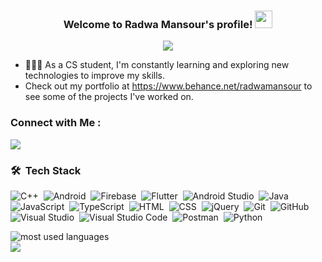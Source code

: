 <h3 align="center">
  Welcome to Radwa Mansour's profile!
  <img src="https://media.giphy.com/media/hvRJCLFzcasrR4ia7z/giphy.gif" width="28">
</h3>

<!-- Typing SVG by DenverCoder1 - https://github.com/DenverCoder1/readme-typing-svg -->
<p align="center">
  <a href="https://github.com/DenverCoder1/readme-typing-svg"><img src="https://readme-typing-svg.herokuapp.com/?lines=Software%20Engineer;Always%20learning%20new%20things&font=Fira%20Code&center=true&width=440&height=45&color=f75c7e&vCenter=true&size=22"></a>
</p> 

- 👩🏻‍💻 As a CS student, I'm constantly learning and exploring new technologies to improve my skills.
- Check out my portfolio at https://www.behance.net/radwamansour to see some of the projects I've worked on.


### Connect with Me :

<a href="https://linkedin.com/in/radwa-mansour/" target="_blank"><img src="https://img.shields.io/badge/-Radwa%20Mansour-0077B5?style=for-the-badge&logo=Linkedin&logoColor=white"/></a>

### 🛠 &nbsp;Tech Stack
![C++](https://img.shields.io/badge/-C++%20-05122A?style=flat&logo=c++)&nbsp;
![Android](https://img.shields.io/badge/-Android%20-05122A?style=flat&logo=android)&nbsp;
![Firebase](https://img.shields.io/badge/-Firebase%20-05122A?style=flat&logo=firebase)&nbsp;
![Flutter](https://img.shields.io/badge/-Flutter%20-05122A?style=flat&logo=flutter)&nbsp;
![Android Studio](https://img.shields.io/badge/-Android%20Studio%20-05122A?style=flat&logo=android-studio)&nbsp;
![Java](https://img.shields.io/badge/-Java-05122A?style=flat&logo=java)&nbsp;
![JavaScript](https://img.shields.io/badge/-JavaScript-05122A?style=flat&logo=javascript)&nbsp;
![TypeScript](https://img.shields.io/badge/TypeScript-3178C6?style=for-the-badge&logo=typescript&logoColor=white)&nbsp;
![HTML](https://img.shields.io/badge/-HTML-05122A?style=flat&logo=HTML5)&nbsp;
![CSS](https://img.shields.io/badge/-CSS-05122A?style=flat&logo=CSS3&logoColor=1572B6)&nbsp;
![jQuery](https://img.shields.io/badge/jQuery-0769AD?style=for-the-badge&logo=jquery&logoColor=white)&nbsp;
![Git](https://img.shields.io/badge/-Git-05122A?style=flat&logo=git)&nbsp;
![GitHub](https://img.shields.io/badge/-GitHub-05122A?style=flat&logo=github)&nbsp;
![Visual Studio](https://img.shields.io/badge/Visual_Studio-5C2D91?style=for-the-badge&logo=visualstudio&logoColor=white)&nbsp;
![Visual Studio Code](https://img.shields.io/badge/-Visual%20Studio%20Code-05122A?style=flat&logo=visual-studio-code&logoColor=007ACC)&nbsp;
![Postman](https://img.shields.io/badge/Postman-FF6C37?style=for-the-badge&logo=postman&logoColor=white)&nbsp;
![Python](https://img.shields.io/badge/-Python%20-05122A?style=flat&logo=python)&nbsp;




<img align="left" src="https://github-readme-stats.vercel.app/api/top-langs?username=RadwaMansour1&show_icons=true&locale=en&layout=compact&theme=radical" alt="most used languages" />
<br>
<a href="https://komarev.com/ghpvc/?username=RadwaMansour1&style=for-the-badge">
    <img src="https://komarev.com/ghpvc/?username=RadwaMansour1&style=for-the-badge">
</a>
